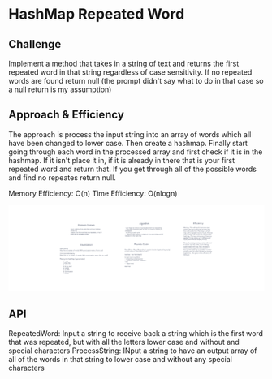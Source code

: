 ﻿# HashMap Repeated Word

## Challenge
Implement a method that takes in a string of text and returns the first repeated word in that string regardless of case sensitivity. If no 
repeated words are found return null (the prompt didn't say what to do in that case so a null return is my assumption)

## Approach & Efficiency
The approach is process the input string into an array of words which all have been changed to lower case. Then create a hashmap. Finally start
going through each word in the processed array and first check if it is in the hashmap. If it isn't place it in, if it is already in there that
is your first repeated word and return that. If you get through all of the possible words and find no repeates return null.

Memory Efficiency: O(n)
Time Efficiency: O(nlogn)

![Whiteboard](Code-Challenge-31.png)

## API
RepeatedWord: Input a string to receive back a string which is the first word that was repeated, but with all the letters lower case and without and 
special characters
ProcessString: INput a string to have an output array of all of the words in that string to lower case and without any special characters